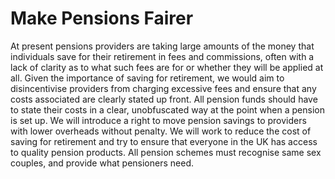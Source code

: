 Make Pensions Fairer
====================

At present pensions providers are taking large amounts of the money that 
individuals save for their retirement in fees and commissions, often 
with a lack of clarity as to what such fees are for or whether they will 
be applied at all. Given the importance of saving for retirement, we 
would aim to disincentivise providers from charging excessive fees and 
ensure that any costs associated are clearly stated up front. All 
pension funds should have to state their costs in a clear, unobfuscated 
way at the point when a pension is set up. We will introduce a right to 
move pension savings to providers with lower overheads without penalty. 
We will work to reduce the cost of saving for retirement and try to 
ensure that everyone in the UK has access to quality pension products. 
All pension schemes must recognise same sex couples, and provide what 
pensioners need.
